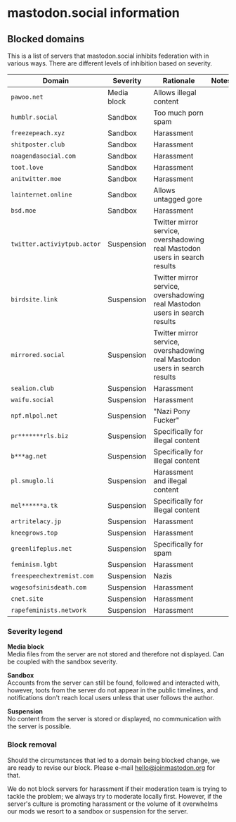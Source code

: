 # mastodon.social information
## Blocked domains

This is a list of servers that mastodon.social inhibits federation with in various ways. There are different levels of inhibition based on severity.

|Domain|Severity|Rationale|Notes|
|------|---------|--------|-----|
|`pawoo.net`         |Media block|Allows illegal content|
|`humblr.social`     |Sandbox    |Too much porn spam|
|`freezepeach.xyz`   |Sandbox    |Harassment|
|`shitposter.club`   |Sandbox    |Harassment|
|`noagendasocial.com`|Sandbox    |Harassment|
|`toot.love`         |Sandbox    |Harassment|
|`anitwitter.moe`    |Sandbox    |Harassment|
|`lainternet.online` |Sandbox    |Allows untagged gore|
|`bsd.moe`           |Sandbox    |Harassment|
|`twitter.activiytpub.actor`|Suspension|Twitter mirror service, overshadowing real Mastodon users in search results|
|`birdsite.link`|Suspension|Twitter mirror service, overshadowing real Mastodon users in search results|
|`mirrored.social`|Suspension|Twitter mirror service, overshadowing real Mastodon users in search results|
|`sealion.club`      |Suspension |Harassment|
|`waifu.social`      |Suspension |Harassment|
|`npf.mlpol.net`     |Suspension |"Nazi Pony Fucker"|
|`pr*******rls.biz`  |Suspension |Specifically for illegal content|
|`b***ag.net`        |Suspension |Specifically for illegal content|
|`pl.smuglo.li`      |Suspension |Harassment and illegal content|
|`mel******a.tk`     |Suspension |Specifically for illegal content|
|`artritelacy.jp`    |Suspension |Harassment|
|`kneegrows.top`     |Suspension |Harassment|
|`greenlifeplus.net` |Suspension |Specifically for spam|
|`feminism.lgbt`     |Suspension |Harassment|
|`freespeechextremist.com`|Suspension|Nazis|
|`wagesofsinisdeath.com`  |Suspension|Harassment|
|`cnet.site`         |Suspension |Harassment|
|`rapefeminists.network`|Suspension|Harassment|

### Severity legend

**Media block**  
Media files from the server are not stored and therefore not displayed. Can be coupled with the sandbox severity.

**Sandbox**  
Accounts from the server can still be found, followed and interacted with, however, toots from the server do not appear in the public timelines, and notifications don't reach local users unless that user follows the author.

**Suspension**  
No content from the server is stored or displayed, no communication with the server is possible.

### Block removal

Should the circumstances that led to a domain being blocked change, we are ready to revise our block. Please e-mail <hello@joinmastodon.org> for that.

We do not block servers for harassment if their moderation team is trying to tackle the problem; we always try to moderate locally first. However, if the server's culture is promoting harassment or the volume of it overwhelms our mods we resort to a sandbox or suspension for the server.
